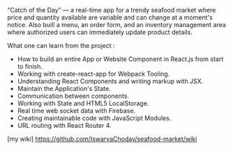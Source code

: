 “Catch of the Day” — a real-time app for a trendy seafood market where price and quantity available are variable and can change at a moment's notice. 
Also buill a menu, an order form, and an inventory management area where authorized users can immediately update product details. 

What one can learn from the project : 
- How to build an entire App or Website Component in React.js from start to finish.
- Working with create-react-app for Webpack Tooling.
- Understanding React Components and writing markup with JSX.
- Maintain the Application's State.
- Communication between components.
- Working with State and HTML5 LocalStorage.
- Real time web socket data with Firebase.
- Creating maintainable code with JavaScript Modules.
- URL routing with React Router 4.

[my wiki] https://github.com/IswaryaChoday/seafood-market/wiki
